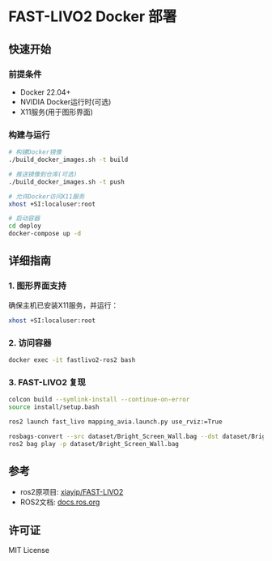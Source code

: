 # FAST-LIVO2 Docker 部署

## 快速开始

### 前提条件

- Docker 22.04+
- NVIDIA Docker运行时(可选)
- X11服务(用于图形界面)

### 构建与运行

```bash
# 构建Docker镜像
./build_docker_images.sh -t build

# 推送镜像到仓库(可选)
./build_docker_images.sh -t push

# 允许Docker访问X11服务
xhost +SI:localuser:root

# 启动容器
cd deploy
docker-compose up -d
```

## 详细指南

### 1. 图形界面支持

确保主机已安装X11服务，并运行：

```bash
xhost +SI:localuser:root
```

### 2. 访问容器

```bash
docker exec -it fastlivo2-ros2 bash
```

### 3. FAST-LIVO2 复现

```bash
colcon build --symlink-install --continue-on-error
source install/setup.bash

ros2 launch fast_livo mapping_avia.launch.py use_rviz:=True
```

```bash
rosbags-convert --src dataset/Bright_Screen_Wall.bag --dst dataset/Bright_Screen_Wall
ros2 bag play -p dataset/Bright_Screen_Wall.bag
```

## 参考

- ros2原项目: [xiayip/FAST-LIVO2](https://github.com/xiayip/FAST-LIVO2)
- ROS2文档: [docs.ros.org](https://docs.ros.org/en/humble/)

## 许可证

MIT License
